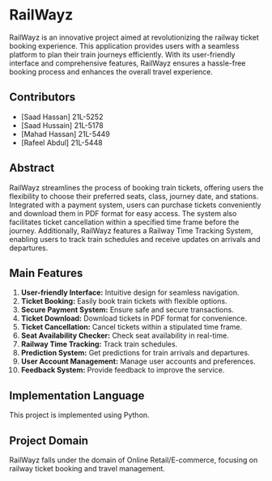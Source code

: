 # RailWayz

RailWayz is an innovative project aimed at revolutionizing the railway ticket booking experience. This application provides users with a seamless platform to plan their train journeys efficiently. 
With its user-friendly interface and comprehensive features, RailWayz ensures a hassle-free booking process and enhances the overall travel experience.

## Contributors

- [Saad Hassan] 21L-5252
- [Saad Hussain] 21L-5178
- [Mahad Hassan] 21L-5449
- [Rafeel Abdul] 21L-5448

## Abstract

RailWayz streamlines the process of booking train tickets, offering users the flexibility to choose their preferred seats, class, journey date, and stations. 
Integrated with a payment system, users can purchase tickets conveniently and download them in PDF format for easy access. 
The system also facilitates ticket cancellation within a specified time frame before the journey. 
Additionally, RailWayz features a Railway Time Tracking System, enabling users to track train schedules and receive updates on arrivals and departures.

## Main Features

1. **User-friendly Interface:** Intuitive design for seamless navigation.
2. **Ticket Booking:** Easily book train tickets with flexible options.
3. **Secure Payment System:** Ensure safe and secure transactions.
4. **Ticket Download:** Download tickets in PDF format for convenience.
5. **Ticket Cancellation:** Cancel tickets within a stipulated time frame.
6. **Seat Availability Checker:** Check seat availability in real-time.
7. **Railway Time Tracking:** Track train schedules.
8. **Prediction System:** Get predictions for train arrivals and departures.
9. **User Account Management:** Manage user accounts and preferences.
10. **Feedback System:** Provide feedback to improve the service.

## Implementation Language

This project is implemented using Python.

## Project Domain

RailWayz falls under the domain of Online Retail/E-commerce, focusing on railway ticket booking and travel management.

